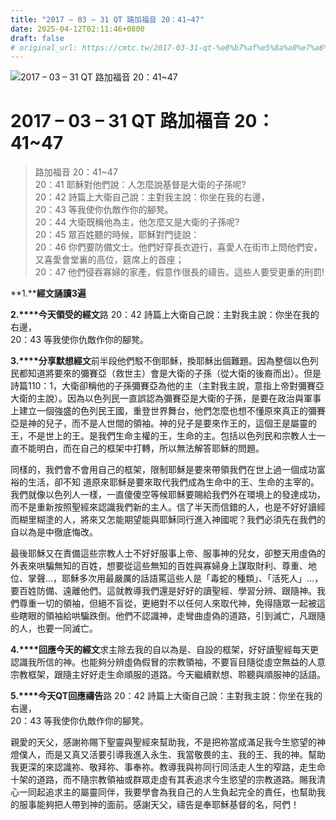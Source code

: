 ```yaml
---
title: "2017 – 03 – 31 QT 路加福音 20：41~47"
date: 2025-04-12T02:11:46+0800
draft: false
# original_url: https://cmtc.tw/2017-03-31-qt-%e8%b7%af%e5%8a%a0%e7%a6%8f%e9%9f%b3-20%ef%bc%9a4147
---
```


![2017 – 03 – 31 QT 路加福音 20：41\~47](/images/qt.jpg   "2017 – 03 – 31 QT 路加福音 20：41\~47")

# 2017 – 03 – 31 QT 路加福音 20：41\~47

> 路加福音 20：41\~47  
> 20：41 耶穌對他們說：人怎麼說基督是大衛的子孫呢?  
> 20：42 詩篇上大衛自己說：主對我主說：你坐在我的右邊，  
> 20：43 等我使你仇敵作你的腳凳。  
> 20：44 大衛既稱他為主，他怎麼又是大衛的子孫呢?  
> 20：45 眾百姓聽的時候，耶穌對門徒說：  
> 20：46 你們要防備文士。他們好穿長衣遊行，喜愛人在街市上問他們安，又喜愛會堂裏的高位，筵席上的首座；  
> 20：47 他們侵吞寡婦的家產，假意作很長的禱告。這些人要受更重的刑罰!

**1.****經文誦讀3遍**

**2.****今天領受的經文**路 20：42 詩篇上大衛自己說：主對我主說：你坐在我的右邊，  
20：43 等我使你仇敵作你的腳凳。

**3.****分享默想經文**前半段他們駁不倒耶穌，換耶穌出個難題。因為整個以色列民都知道將要來的彌賽亞（救世主）會是大衛的子孫（從大衛的後裔而出）。但是詩篇110：1，大衛卻稱他的子孫彌賽亞為他的主（主對我主說，意指上帝對彌賽亞大衛的主說）。因為以色列民一直誤認為彌賽亞是大衛的子孫，是要在政治與軍事上建立一個強盛的色列民王國，重登世界舞台，他們怎麼也想不懂原來真正的彌賽亞是神的兒子，而不是人世間的領袖。神的兒子是要來作王的，這個王是屬靈的王，不是世上的王。是我們生命主權的王，生命的主。包括以色列民和宗教人士一直不能明白，而在自己的框架中打轉，所以無法解答耶穌的問題。

同樣的，我們會不會用自己的框架，限制耶穌是要來帶領我們在世上過一個成功富裕的生活，卻不知 道原來耶穌是要來取代我們成為生命中的王、生命的主宰的。我們就像以色列人一樣，一直傻傻空等候耶穌要賜給我們外在環境上的發達成功，而不是重新按照聖經來認識我們新的主人。信了半天而信錯的人，也是不好好讀經而糊里糊塗的人，將來又怎能期望能與耶穌同行進入神國呢？我們必須先在我們的自以為是中徹底悔改。

最後耶穌又在責備這些宗教人士不好好服事上帝、服事神的兒女，卻整天用虛偽的外表來哄騙無知的百姓，想要從這些無知的百姓與寡婦身上謀取財利、尊重、地位、掌聲…，耶穌多次用最嚴厲的話語罵這些人是「毒蛇的種類」、「活死人」…，要百姓防備、遠離他們。這就教導我們還是好好的讀聖經、學習分辨、跟隨神。我們尊重一切的領袖，但絕不盲從，更絕對不以任何人來取代神，免得隨眾一起被這些瞎眼的領袖給哄騙跌倒。他們不認識神，走彎曲虛偽的道路，引到滅亡，凡跟隨的人，也要一同滅亡。

**4.****回應今天的經文**求主除去我的自以為是、自設的框架，好好讀聖經每天更認識我所信的神。也能夠分辨虛偽假冒的宗教領袖，不要盲目隨從虛空無益的人意宗教框架，跟隨主好好走生命順服的道路。今天繼續默想、聆聽與順服神的話語。

**5.****今天QT回應禱告**路 20：42 詩篇上大衛自己說：主對我主說：你坐在我的右邊，  
20：43 等我使你仇敵作你的腳凳。

親愛的天父，感謝祢賜下聖靈與聖經來幫助我，不是把祢當成滿足我今生慾望的神燈僕人，而是又真又活要引導我進入永生、我當敬畏的主、我的王、我的神。幫助我更深的來認識祢、敬拜祢、事奉祢。教導我與祢同行同活走人生的窄路，走生命十架的道路，而不隨宗教領袖或群眾走虛有其表追求今生慾望的宗教道路。賜我清心一同起追求主的屬靈同伴，我要學會為我自己的人生負起完全的責任，也幫助我的服事能夠把人帶到神的面前。感謝天父，禱告是奉耶穌基督的名，阿們！